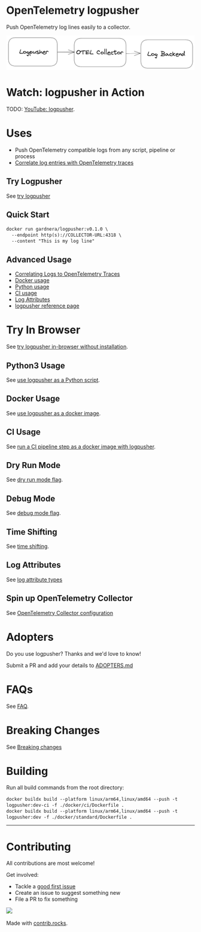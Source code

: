 # OpenTelemetry logpusher
Push OpenTelemetry log lines easily to a collector.

![logpusher architecture](./assets/architecture.png)

# Watch: logpusher in Action
TODO: [YouTube: logpusher](https://www.youtube.com/watch?v=TODO).

# Uses

- Push OpenTelemetry compatible logs from any script, pipeline or process
- [Correlate log entries with OpenTelemetry traces](https://agardnerit.github.io/tracepusher/reference/correlating-logs-to-traces)

## Try Logpusher
See [try logpusher](try.md)

## Quick Start

```
docker run gardnera/logpusher:v0.1.0 \
  --endpoint http(s)://COLLECTOR-URL:4318 \
  --content "This is my log line"
```

## Advanced Usage
- [Correlating Logs to OpenTelemetry Traces](reference/correlating-logs-to-traces.md)
- [Docker usage](usage/docker.md)
- [Python usage](usage/python.md)
- [CI usage](usage/ci.md)
- [Log Attributes](reference/attribute-types.md)
- [logpusher reference page](reference/index.md)


# Try In Browser

See [try logpusher in-browser without installation](https://agardnerit.github.io/logpusher/try/).

## Python3 Usage

See [use logpusher as a Python script](https://agardnerit.github.io/logpusher/usage/python).


## Docker Usage

See [use logpusher as a docker image](https://agardnerit.github.io/logpusher/usage/python/).

## CI Usage

See [run a CI pipeline step as a docker image with logpusher](https://agardnerit.github.io/logpusher/usage/ci).

## Dry Run Mode

See [dry run mode flag](https://agardnerit.github.io/tracepusher/reference/dry-run-mode/).

## Debug Mode

See [debug mode flag](https://agardnerit.github.io/tracepusher/reference/debug-mode/).

## Time Shifting

See [time shifting](https://agardnerit.github.io/tracepusher/reference/time-shifting/).

## Log Attributes

See [log attribute types](https://agardnerit.github.io/tracepusher/reference/attribute-types/)

## Spin up OpenTelemetry Collector

See [OpenTelemetry Collector configuration](https://agardnerit.github.io/logpusher/reference/otel-col)

# Adopters

Do you use logpusher? Thanks and we'd love to know!

Submit a PR and add your details to [ADOPTERS.md](ADOPTERS.md)

# FAQs

See [FAQ](https://agardnerit.github.io/logpusher/faq).

# Breaking Changes

See [Breaking changes](https://agardnerit.github.io/logpusher/breaking-changes)

# Building

Run all build commands from the root directory:

```
docker buildx build --platform linux/arm64,linux/amd64 --push -t logpusher:dev-ci -f ./docker/ci/Dockerfile .
docker buildx build --platform linux/arm64,linux/amd64 --push -t logpusher:dev -f ./docker/standard/Dockerfile .
```

----------------------

# Contributing

All contributions are most welcome!

Get involved:
- Tackle a [good first issue](https://github.com/agardnerIT/logpusher/issues?q=is%3Aopen+is%3Aissue+label%3A%22good+first+issue%22)
- Create an issue to suggest something new
- File a PR to fix something

<a href="https://github.com/agardnerit/logpusher/graphs/contributors">
  <img src="https://contrib.rocks/image?repo=agardnerit/logpusher" />
</a>

Made with [contrib.rocks](https://contrib.rocks).

